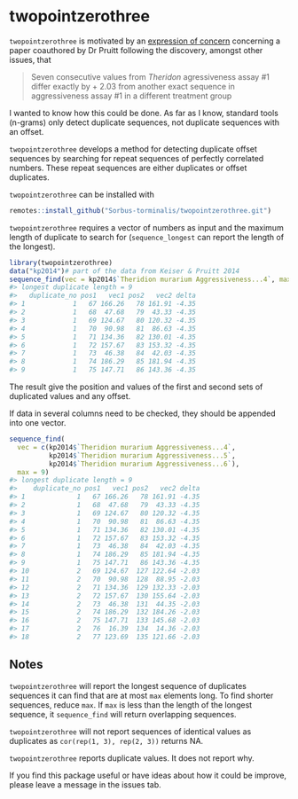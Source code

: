 
<!-- README.md is generated from README.Rmd. Please edit that file -->

# twopointzerothree

<!-- badges: start -->

<!-- badges: end -->

`twopointzerothree` is motivated by an [expression of
concern](https://pubpeer.com/publications/BF638A197BC80D145674D8118BE37F)
concerning a paper coauthored by Dr Pruitt following the discovery,
amongst other issues, that

> Seven consecutive values from *Theridon* agressiveness assay \#1
> differ exactly by + 2.03 from another exact sequence in aggressiveness
> assay \#1 in a different treatment group

I wanted to know how this could be done. As far as I know, standard
tools (n-grams) only detect duplicate sequences, not duplicate sequences
with an offset.

`twopointzerothree` develops a method for detecting duplicate offset
sequences by searching for repeat sequences of perfectly correlated
numbers. These repeat sequences are either duplicates or offset
duplicates.

`twopointzerothree` can be installed with

``` r
remotes::install_github("Sorbus-torminalis/twopointzerothree.git")
```

`twopointzerothree` requires a vector of numbers as input and the
maximum length of duplicate to search for (`sequence_longest` can report
the length of the longest).

``` r
library(twopointzerothree)
data("kp2014")# part of the data from Keiser & Pruitt 2014
sequence_find(vec = kp2014$`Theridion murarium Aggressiveness...4`, max = 9)
#> longest duplicate length = 9
#>   duplicate_no pos1   vec1 pos2   vec2 delta
#> 1            1   67 166.26   78 161.91 -4.35
#> 2            1   68  47.68   79  43.33 -4.35
#> 3            1   69 124.67   80 120.32 -4.35
#> 4            1   70  90.98   81  86.63 -4.35
#> 5            1   71 134.36   82 130.01 -4.35
#> 6            1   72 157.67   83 153.32 -4.35
#> 7            1   73  46.38   84  42.03 -4.35
#> 8            1   74 186.29   85 181.94 -4.35
#> 9            1   75 147.71   86 143.36 -4.35
```

The result give the position and values of the first and second sets of
duplicated values and any offset.

If data in several columns need to be checked, they should be appended
into one vector.

``` r
sequence_find(
  vec = c(kp2014$`Theridion murarium Aggressiveness...4`,
          kp2014$`Theridion murarium Aggressiveness...5`,
          kp2014$`Theridion murarium Aggressiveness...6`),
  max = 9)
#> longest duplicate length = 9
#>    duplicate_no pos1   vec1 pos2   vec2 delta
#> 1             1   67 166.26   78 161.91 -4.35
#> 2             1   68  47.68   79  43.33 -4.35
#> 3             1   69 124.67   80 120.32 -4.35
#> 4             1   70  90.98   81  86.63 -4.35
#> 5             1   71 134.36   82 130.01 -4.35
#> 6             1   72 157.67   83 153.32 -4.35
#> 7             1   73  46.38   84  42.03 -4.35
#> 8             1   74 186.29   85 181.94 -4.35
#> 9             1   75 147.71   86 143.36 -4.35
#> 10            2   69 124.67  127 122.64 -2.03
#> 11            2   70  90.98  128  88.95 -2.03
#> 12            2   71 134.36  129 132.33 -2.03
#> 13            2   72 157.67  130 155.64 -2.03
#> 14            2   73  46.38  131  44.35 -2.03
#> 15            2   74 186.29  132 184.26 -2.03
#> 16            2   75 147.71  133 145.68 -2.03
#> 17            2   76  16.39  134  14.36 -2.03
#> 18            2   77 123.69  135 121.66 -2.03
```

## Notes

`twopointzerothree` will report the longest sequence of duplicates
sequences it can find that are at most `max` elements long. To find
shorter sequences, reduce `max`. If `max` is less than the length of the
longest sequence, it `sequence_find` will return overlapping sequences.

`twopointzerothree` will not report sequences of identical values as
duplicates as `cor(rep(1, 3), rep(2, 3))` returns NA.

`twopointzerothree` reports duplicate values. It does not report why.

If you find this package useful or have ideas about how it could be
improve, please leave a message in the issues tab.
